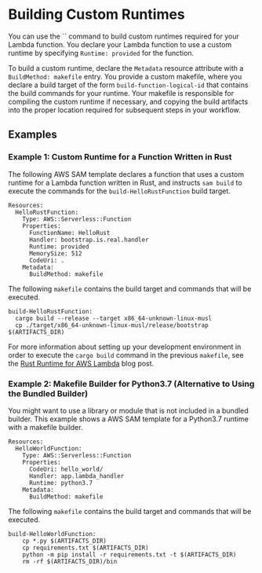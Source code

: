 # Building Custom Runtimes<a name="building-custom-runtimes"></a>

You can use the `` command to build custom runtimes required for your Lambda function\. You declare your Lambda function to use a custom runtime by specifying `Runtime: provided` for the function\.

To build a custom runtime, declare the `Metadata` resource attribute with a `BuildMethod: makefile` entry\. You provide a custom makefile, where you declare a build target of the form `build-function-logical-id` that contains the build commands for your runtime\. Your makefile is responsible for compiling the custom runtime if necessary, and copying the build artifacts into the proper location required for subsequent steps in your workflow\.

## Examples<a name="building-custom-runtimes-examples"></a>

### Example 1: Custom Runtime for a Function Written in Rust<a name="building-custom-runtimes-examples-rust"></a>

The following AWS SAM template declares a function that uses a custom runtime for a Lambda function written in Rust, and instructs `sam build` to execute the commands for the `build-HelloRustFunction` build target\.

```
Resources:
  HelloRustFunction:
    Type: AWS::Serverless::Function
    Properties:
      FunctionName: HelloRust
      Handler: bootstrap.is.real.handler
      Runtime: provided
      MemorySize: 512
      CodeUri: .
    Metadata:
      BuildMethod: makefile
```

The following `makefile` contains the build target and commands that will be executed\.

```
build-HelloRustFunction:
  cargo build --release --target x86_64-unknown-linux-musl
  cp ./target/x86_64-unknown-linux-musl/release/bootstrap $(ARTIFACTS_DIR)
```

For more information about setting up your development environment in order to execute the `cargo build` command in the previous `makefile`, see the [Rust Runtime for AWS Lambda](https://aws.amazon.com/blogs/opensource/rust-runtime-for-aws-lambda/) blog post\.

### Example 2: Makefile Builder for Python3\.7 \(Alternative to Using the Bundled Builder\)<a name="building-custom-runtimes-examples-python"></a>

You might want to use a library or module that is not included in a bundled builder\. This example shows a AWS SAM template for a Python3\.7 runtime with a makefile builder\.

```
Resources:
  HelloWorldFunction:
    Type: AWS::Serverless::Function
    Properties:
      CodeUri: hello_world/
      Handler: app.lambda_handler
      Runtime: python3.7
    Metadata:
      BuildMethod: makefile
```

The following `makefile` contains the build target and commands that will be executed\.

```
build-HelloWorldFunction:
    cp *.py $(ARTIFACTS_DIR)
    cp requirements.txt $(ARTIFACTS_DIR)
    python -m pip install -r requirements.txt -t $(ARTIFACTS_DIR)
    rm -rf $(ARTIFACTS_DIR)/bin
```
